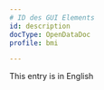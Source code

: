 ```yaml
---
# ID des GUI Elements
id: description
docType: OpenDataDoc
profile: bmi

---
```


This entry is in English
